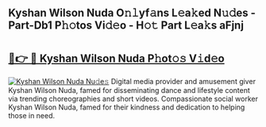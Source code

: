 ## Kyshan Wilson Nuda O𝚗𝚕yf𝚊ns L𝚎a𝚔ed N𝚞𝚍es - Part-Db1 P𝚑𝚘tos Vi𝚍𝚎o - H𝚘𝚝 Part L𝚎a𝚔s aFjnj

# <h2><a href="http://kfcdv5n.oniu.top/?m=Kyshan+Wilson+Nuda">🔗👉 🔴 Kyshan Wilson Nuda P𝚑ot𝚘𝚜 V𝚒d𝚎o</a></h2>

[![Kyshan Wilson Nuda Nu𝚍e𝚜](https://i.imgur.com/0qMVB7G.gif)](http://kfcdv5n.oniu.top/?m=Kyshan+Wilson+Nuda)
Digital media provider and amusement giver Kyshan Wilson Nuda, famed for disseminating dance and lifestyle content via trending choreographies and short videos. Compassionate social worker Kyshan Wilson Nuda, famed for their kindness and dedication to helping those in need.  
